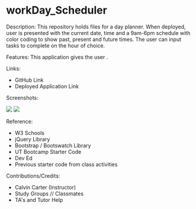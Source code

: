 # workDay_Scheduler
Description:
This repository holds files for a day planner. When deployed, user is presented with the current date, time and a 9am-6pm schedule with color coding to show past, present and future times. The user can input tasks to complete on the hour of choice.

Features:
This application gives the user .

Links:

- GitHub Link
- Deployed Application Link

Screenshots:

<img src="WorkDayLanding.png">
<img src="WorkDayUserInput.png">


Reference:

- W3 Schools
- jQuery Library
- Bootstrap / Bootswatch Library
- UT Bootcamp Starter Code
- Dev Ed
- Previous starter code from class activities

Contributions/Credits:

- Calvin Carter (Instructor)
- Study Groups // Classmates
- TA's and Tutor Help
